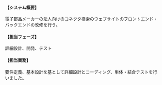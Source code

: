 #### 【システム概要】

電子部品メーカーの法人向けのコネクタ検索のウェブサイトのフロントエンド・バックエンドの改修を行う。

#### 【担当フェーズ】

詳細設計、開発、テスト

#### 【担当業務】

要件定義、基本設計を基として詳細設計とコーディング、単体・結合テストを行いました。

